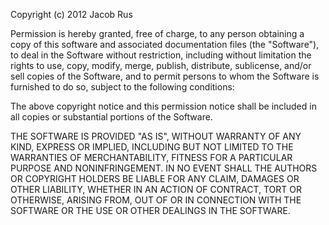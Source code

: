 Copyright (c) 2012 Jacob Rus

Permission is hereby granted, free of charge, to any person obtaining 
a copy of this software and associated documentation files (the 
"Software"), to deal in the Software without restriction, including 
without limitation the rights to use, copy, modify, merge, publish, 
distribute, sublicense, and/or sell copies of the Software, and to 
permit persons to whom the Software is furnished to do so, subject to 
the following conditions:

The above copyright notice and this permission notice shall be 
included in all copies or substantial portions of the Software.

THE SOFTWARE IS PROVIDED "AS IS", WITHOUT WARRANTY OF ANY KIND, 
EXPRESS OR IMPLIED, INCLUDING BUT NOT LIMITED TO THE WARRANTIES OF 
MERCHANTABILITY, FITNESS FOR A PARTICULAR PURPOSE AND NONINFRINGEMENT. 
IN NO EVENT SHALL THE AUTHORS OR COPYRIGHT HOLDERS BE LIABLE FOR ANY 
CLAIM, DAMAGES OR OTHER LIABILITY, WHETHER IN AN ACTION OF CONTRACT, 
TORT OR OTHERWISE, ARISING FROM, OUT OF OR IN CONNECTION WITH THE 
SOFTWARE OR THE USE OR OTHER DEALINGS IN THE SOFTWARE.